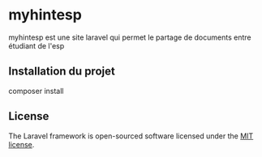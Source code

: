 <h1>myhintesp</h1>
<a></a>

<p> myhintesp est une site laravel qui permet le partage de documents entre étudiant de l'esp </p>

<h2>Installation du projet</h2>
<p>composer install</p>


## License

The Laravel framework is open-sourced software licensed under the [MIT license](https://opensource.org/licenses/MIT).
